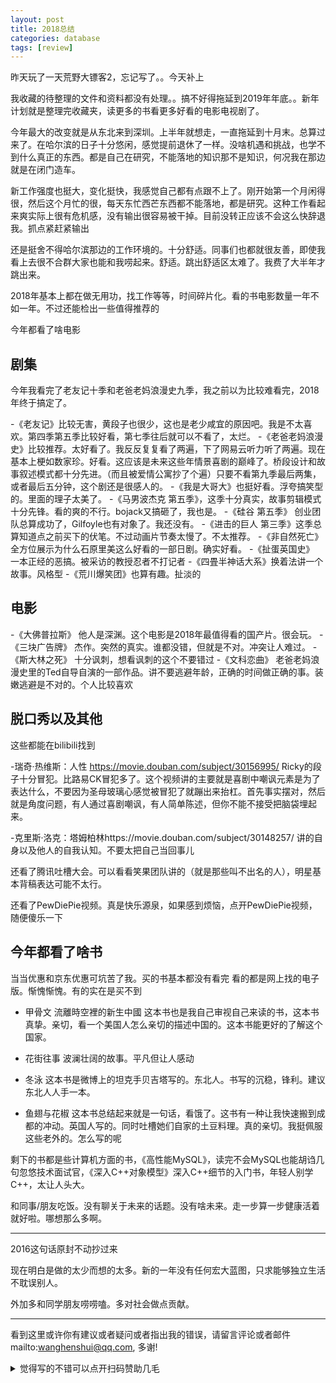 ```yaml
---
layout: post
title: 2018总结
categories: database
tags: [review]
---
```

 
昨天玩了一天荒野大镖客2，忘记写了。。今天补上

我收藏的待整理的文件和资料都没有处理。。搞不好得拖延到2019年年底。。新年计划就是整理完收藏夹，读更多的书看更多好看的电影电视剧了。

<!-- more -->

   

今年最大的改变就是从东北来到深圳。上半年就想走，一直拖延到十月末。总算过来了。在哈尔滨的日子十分悠闲，感觉提前退休了一样。没啥机遇和挑战，也学不到什么真正的东西。都是自己在研究，不能落地的知识那不是知识，何况我在那边就是在闭门造车。
   
新工作强度也挺大，变化挺快，我感觉自己都有点跟不上了。刚开始第一个月闲得很，然后这个月忙的很，每天东忙西芒东西都不能落地，都是研究。这种工作看起来爽实际上很有危机感，没有输出很容易被干掉。目前没转正应该不会这么快辞退我。抓点紧赶紧输出
   
还是挺舍不得哈尔滨那边的工作环境的。十分舒适。同事们也都就很友善，即使我看上去很不合群大家也能和我唠起来。舒适。跳出舒适区太难了。我费了大半年才跳出来。

2018年基本上都在做无用功，找工作等等，时间碎片化。看的书电影数量一年不如一年。不过还能检出一些值得推荐的

今年都看了啥电影

## 剧集

今年我看完了老友记十季和老爸老妈浪漫史九季，我之前以为比较难看完，2018年终于搞定了。

-《老友记》比较无害，黄段子也很少，这也是老少咸宜的原因吧。我是不太喜欢。第四季第五季比较好看，第七季往后就可以不看了，太烂。
-《老爸老妈浪漫史》比较推荐。太好看了。我反反复复看了两遍，下了网易云听力听了两遍。现在基本上梗如数家珍。好看。这应该是未来这些年情景喜剧的巅峰了。桥段设计和故事叙述模式都十分先进。（而且被爱情公寓抄了个遍）只要不看第九季最后两集，或者最后五分钟，这个剧还是很感人的。
-《我是大哥大》也挺好看。浮夸搞笑型的。里面的理子太美了。
-《马男波杰克 第五季》，这季十分真实，故事剪辑模式十分先锋。看的爽的不行。bojack又搞砸了，我也是。
-《硅谷 第五季》 创业团队总算成功了，Gilfoyle也有对象了。我还没有。
-《进击的巨人 第三季》这季总算知道点之前买下的伏笔。不过动画片节奏太慢了。不太推荐。
-《非自然死亡》 全方位展示为什么石原里美这么好看的一部日剧。确实好看。
-《扯蛋英国史》 一本正经的恶搞。被采访的教授忍者不打记者
-《四畳半神话大系》换着法讲一个故事。风格型
-《荒川爆笑团》也算有趣。扯淡的

## 电影

-《大佛普拉斯》 他人是深渊。这个电影是2018年最值得看的国产片。很会玩。
-《三块广告牌》 杰作。突然的真实。谁都没错，但就是不对。冲突让人难过。
-《斯大林之死》 十分讽刺，想看讽刺的这个不要错过
-《文科恋曲》 老爸老妈浪漫史里的Ted自导自演的一部作品。讲不要逃避年龄，正确的时间做正确的事。装嫩逃避是不对的。个人比较喜欢

## 脱口秀以及其他

这些都能在bilibili找到

-瑞奇·热维斯：人性 https://movie.douban.com/subject/30156995/
Ricky的段子十分冒犯。比路易CK冒犯多了。这个视频讲的主要就是喜剧中嘲讽元素是为了表达什么，不要因为圣母玻璃心感觉被冒犯了就蹦出来抬杠。首先事实摆对，然后就是角度问题，有人通过喜剧嘲讽，有人简单陈述，但你不能不接受把脑袋埋起来。

-克里斯·洛克：塔姆柏林https://movie.douban.com/subject/30148257/
讲的自身以及他人的自我认知。不要太把自己当回事儿

还看了腾讯吐槽大会。可以看看笑果团队讲的（就是那些叫不出名的人），明星基本背稿表达可能不太行。

还看了PewDiePie视频。真是快乐源泉，如果感到烦恼，点开PewDiePie视频，随便傻乐一下

## 今年都看了啥书

当当优惠和京东优惠可坑苦了我。买的书基本都没有看完
看的都是网上找的电子版。惭愧惭愧。有的实在是买不到

- 甲骨文 流離時空裡的新生中國
这本书也是我自己审视自己来读的书，这本书真挚。亲切，看一个美国人怎么亲切的描述中国的。这本书能更好的了解这个国家。

- 花街往事
    波澜壮阔的故事。平凡但让人感动

- 冬泳
    这本书是微博上的坦克手贝吉塔写的。东北人。书写的沉稳，锋利。建议东北人人手一本。

- 鱼翅与花椒
    这本书总结起来就是一句话，看饿了。这书有一种让我快速搬到成都的冲动。英国人写的。同时吐槽她们自家的土豆料理。真的亲切。我挺佩服这些老外的。怎么写的呢

剩下的书都是些计算机方面的书，《高性能MySQL》，读完不会MySQL也能胡诌几句忽悠技术面试官，《深入C++对象模型》深入C++细节的入门书，年轻人别学C++，太让人头大。

和同事/朋友吃饭。没有聊关于未来的话题。没有啥未来。走一步算一步健康活着就好啦。哪想那么多啊。

---
2016这句话原封不动抄过来

现在明白是做的太少而想的太多。新的一年没有任何宏大蓝图，只求能够独立生活不耽误别人。

外加多和同学朋友唠唠嗑。多对社会做点贡献。


---


看到这里或许你有建议或者疑问或者指出我的错误，请留言评论或者邮件mailto:wanghenshui@qq.com, 多谢! 
<details>
<summary>觉得写的不错可以点开扫码赞助几毛</summary>
<img src="https://wanghenshui.github.io/assets/wepay.png" alt="微信转账">
</details>
